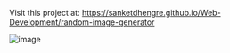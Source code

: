 Visit this project at: https://sanketdhengre.github.io/Web-Development/random-image-generator

![image](https://github.com/SanketDhengre/Web-Development/assets/83276393/0bf6f7d1-447c-4d91-9086-0d99eb99b1fe)
